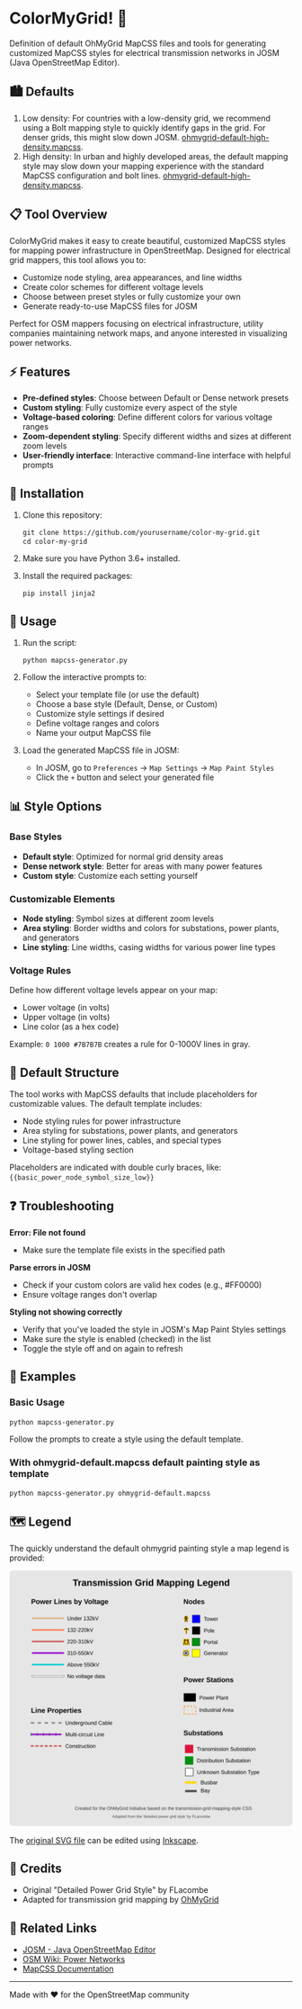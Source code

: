 # ColorMyGrid! 🎨

Definition of default OhMyGrid MapCSS files and tools for generating customized MapCSS styles for electrical transmission networks in JOSM (Java OpenStreetMap Editor).

## 🏙️ Defaults 
 
1. Low density: For countries with a low-density grid, we recommend using a Bolt mapping style to quickly identify gaps in the grid. For denser grids, this might slow down JOSM. [ohmygrid-default-high-density.mapcss](ohmygrid-default-high-density.mapcss).
2. High density: In urban and highly developed areas, the default mapping style may slow down your mapping experience with the standard MapCSS configuration and bolt lines. [ohmygrid-default-high-density.mapcss](ohmygrid-default-high-density.mapcss).

## 📋 Tool Overview

ColorMyGrid makes it easy to create beautiful, customized MapCSS styles for mapping power infrastructure in OpenStreetMap. Designed for electrical grid mappers, this tool allows you to:

- Customize node styling, area appearances, and line widths
- Create color schemes for different voltage levels
- Choose between preset styles or fully customize your own
- Generate ready-to-use MapCSS files for JOSM

Perfect for OSM mappers focusing on electrical infrastructure, utility companies maintaining network maps, and anyone interested in visualizing power networks.

## ⚡ Features

- **Pre-defined styles**: Choose between Default or Dense network presets
- **Custom styling**: Fully customize every aspect of the style
- **Voltage-based coloring**: Define different colors for various voltage ranges
- **Zoom-dependent styling**: Specify different widths and sizes at different zoom levels
- **User-friendly interface**: Interactive command-line interface with helpful prompts

## 🔧 Installation

1. Clone this repository:
   ```
   git clone https://github.com/yourusername/color-my-grid.git
   cd color-my-grid
   ```

2. Make sure you have Python 3.6+ installed.

3. Install the required packages:
   ```
   pip install jinja2
   ```

## 🚀 Usage

1. Run the script:
   ```
   python mapcss-generator.py
   ```

2. Follow the interactive prompts to:
   - Select your template file (or use the default)
   - Choose a base style (Default, Dense, or Custom)
   - Customize style settings if desired
   - Define voltage ranges and colors
   - Name your output MapCSS file

3. Load the generated MapCSS file in JOSM:
   - In JOSM, go to `Preferences` → `Map Settings` → `Map Paint Styles`
   - Click the `+` button and select your generated file

## 📊 Style Options

### Base Styles

- **Default style**: Optimized for normal grid density areas
- **Dense network style**: Better for areas with many power features
- **Custom style**: Customize each setting yourself

### Customizable Elements

- **Node styling**: Symbol sizes at different zoom levels
- **Area styling**: Border widths and colors for substations, power plants, and generators
- **Line styling**: Line widths, casing widths for various power line types

### Voltage Rules

Define how different voltage levels appear on your map:
- Lower voltage (in volts)
- Upper voltage (in volts)
- Line color (as a hex code)

Example: `0 1000 #7B7B7B` creates a rule for 0-1000V lines in gray.

## 📝 Default Structure

The tool works with MapCSS defaults that include placeholders for customizable values. The default template includes:

- Node styling rules for power infrastructure
- Area styling for substations, power plants, and generators
- Line styling for power lines, cables, and special types
- Voltage-based styling section

Placeholders are indicated with double curly braces, like: `{{basic_power_node_symbol_size_low}}`

## ❓ Troubleshooting

**Error: File not found**
- Make sure the template file exists in the specified path

**Parse errors in JOSM**
- Check if your custom colors are valid hex codes (e.g., #FF0000)
- Ensure voltage ranges don't overlap

**Styling not showing correctly**
- Verify that you've loaded the style in JOSM's Map Paint Styles settings
- Make sure the style is enabled (checked) in the list
- Toggle the style off and on again to refresh

## 🌟 Examples

### Basic Usage

```
python mapcss-generator.py
```

Follow the prompts to create a style using the default template.

### With ohmygrid-default.mapcss default painting style as template

```
python mapcss-generator.py ohmygrid-default.mapcss
```

## 🗺️ Legend 
The quickly understand the default ohmygrid painting style a map legend is provided: 

![](legend/power-grid-legend.png)

The [original SVG file](power-grid-legend.svg) can be edited using [Inkscape](https://inkscape.org/).

## 🙏 Credits

- Original "Detailed Power Grid Style" by FLacombe
- Adapted for transmission grid mapping by [OhMyGrid](https://ohmygrid.org/) 

## 🔗 Related Links

- [JOSM - Java OpenStreetMap Editor](https://josm.openstreetmap.de/)
- [OSM Wiki: Power Networks](https://wiki.openstreetmap.org/wiki/Power_networks)
- [MapCSS Documentation](https://wiki.openstreetmap.org/wiki/MapCSS)

---

Made with ❤️ for the OpenStreetMap community
